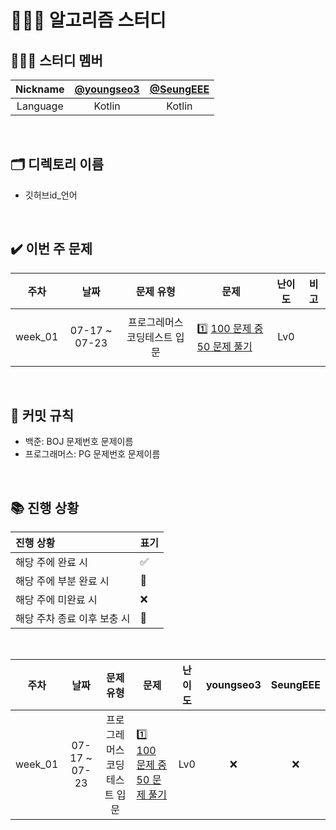 # 👨🏼‍💻 알고리즘 스터디

## ‍🤦🏻‍♂️ 스터디 멤버

| Nickname | [@youngseo3](https://github.com/youngseo3) | [@SeungEEE](https://github.com/SeungEEE) |
| :------: |:--------------------------------------------:|:--------------------------------:|
| Language |                    Kotlin                    |              Kotlin              |

<br/>

## 🗂 디렉토리 이름

- 깃허브id_언어

<br/>

## ✔️ 이번 주 문제

|   주차    |      날짜       |      문제 유형      |                                                                    문제                                                                     | 난이도 |  비고  |
|:-------:|:-------------:|:---------------:|:-----------------------------------------------------------------------------------------------------------------------------------------:|:---:|:----:|
| week_01 | 07-17 ~ 07-23 | 프로그레머스 코딩테스트 입문 | <p align=left> 1️⃣ [100 문제 중 50 문제 풀기](https://school.programmers.co.kr/learn/challenges/beginner?order=acceptance_desc&languages=kotlin) | Lv0 | <br> |

<br/>

## 🧐 커밋 규칙

- 백준: BOJ 문제번호 문제이름
- 프로그래머스: PG 문제번호 문제이름

<br/>

## ‍📚 진행 상황

| 진행 상황            | 표기  |
|:-----------------|:----|
| 해당 주에 완료 시       | ✅   |
| 해당 주에 부분 완료 시    | 🔢  |
| 해당 주에 미완료 시      | ❌   |
| 해당 주차 종료 이후 보충 시 | 🔺  |

<br>

|   주차    |      날짜       |      문제 유형      |                                                              문제                                                               | 난이도 | youngseo3 | SeungEEE |
|:-------:|:-------------:|:---------------:|:-----------------------------------------------------------------------------------------------------------------------------:|:---:|:---------:|:--------:|
| week_01 | 07-17 ~ 07-23 | 프로그레머스 코딩테스트 입문 | <p align=left> 1️⃣ [100 문제 중 50 문제 풀기](https://school.programmers.co.kr/learn/challenges/beginner?order=acceptance_desc&languages=kotlin) | Lv0 |     ❌      |     ❌     |

<br/>